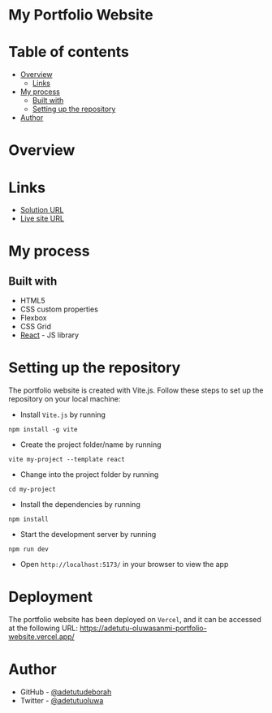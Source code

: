 # My Portfolio Website

# Table of contents

- [Overview](#overview)
  - [Links](#links)
- [My process](#my-process)
  - [Built with](#built-with)
  - [Setting up the repository](#setting-up-the-repository)
- [Author](#author)

# Overview

# Links

- [Solution URL](https://github.com/adetutudeborah/adetutu-oluwasanmi-portfolio-website)
- [Live site URL](https://adetutu-oluwasanmi-portfolio-website.vercel.app/)

# My process

## Built with

- HTML5
- CSS custom properties
- Flexbox
- CSS Grid
- [React](https://reactjs.org/) - JS library

# Setting up the repository

The portfolio website is created with Vite.js. Follow these steps to set up the repository on your local machine:

- Install `Vite.js` by running
```
npm install -g vite
```
- Create the project folder/name by running
```
vite my-project --template react
```
- Change into the project folder by running
```
cd my-project
```
- Install the dependencies by running
```
npm install
```
- Start the development server by running
```
npm run dev
```
- Open `http://localhost:5173/` in your browser to view the app

# Deployment
The portfolio website has been deployed on `Vercel`, and it can be accessed at the following URL: https://adetutu-oluwasanmi-portfolio-website.vercel.app/


# Author

- GitHub - [@adetutudeborah](https://github.com/adetutudeborah)
- Twitter - [@adetutuoluwa](https://twitter.com/adetutuoluwa2)



